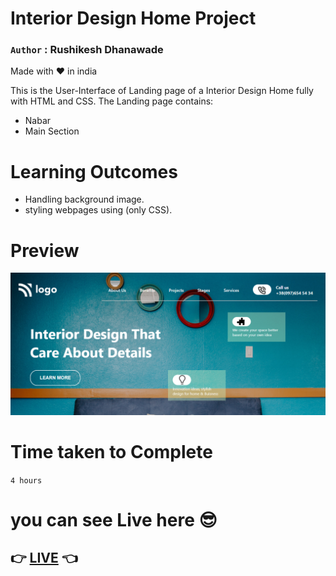 # Interior Design Home Project

### `Author` : **Rushikesh Dhanawade**

Made with ❤ in india

This is the User-Interface of Landing page of a Interior Design Home fully with HTML and CSS. The Landing page contains:

- Nabar
- Main Section      

# Learning Outcomes

- Handling background image.
- styling webpages using (only CSS).

# Preview

![preview](thumbnail.png)

# Time taken to Complete

`4 hours`

# you can see Live here 😎

## 👉 [LIVE](https://rushi-interior-design-home-page.netlify.app/) 👈